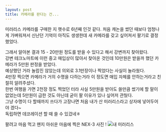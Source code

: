 ```yaml
---
layout: post
title: 카메라를 판다는 건...
---
```

미러리스 카메라를 구매한 지 햇수로 6년째 인것 같다. 처음 캐논을 썼던 때보다 엄청나게 가벼워져서  신난던 기억이 아직도 생생한데 새 카메라를 갖고 싶어져서 팔기로 결정했었다.

그래서 알아본 결과 15 - 20만원 정도를 받을 수 있다고 해서 강변까지 찾아왔다.  
강변 테크노마트에 이런 중고 매입상이 많아서 찾아온 것인데 10만원은 받을까 했던 카메라가 5만원 판정을 받았다.  
예상했던 거라 놀랍진 않았는데 의외로 3.1만장이나 찍었다는 사실이 놀라웠다.   
4만장 찍으면 카메라가 거의 수명을 다하는거라 이 정도면 매입 자체를 안하는거라고 친절히 알려주셨다.  
한번 여행을 가면 2천장 정도 찍었던 터라 사실 5만원을 받아도 쓸만큼 썼기에 할 말이 없었는데 5만원이 급한 것도 아닌데 굳이 팔 이유가 있나 싶어저 관뒀다.  
그냥 수명이 다 할때까지 쓰다가 고장나면 처음 내가 산 미러리스라고 상자에 넣어두어야 겠다~  
독립하면 데코레이션 할 때 쓸 수 있겄네ㅎ

팔려고 마음 먹고 왠지 아쉬운 마음에 찍은 NEX-3 사진 ! 
![내 미러리스](https://lh3.googleusercontent.com/-CCy2Cn3dSZo/Vf1EWFeAU-I/AAAAAAAAADM/0NJfxgRrNUI/s912-Ic42/upload_-1.jpg)